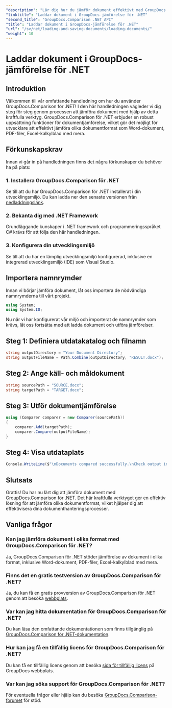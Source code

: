 ```yaml
---
"description": "Lär dig hur du jämför dokument effektivt med GroupDocs.Comparison för .NET. Effektivisera dina dokumenthanteringsprocesser."
"linktitle": "Laddar dokument i GroupDocs-jämförelse för .NET"
"second_title": "GroupDocs.Comparison .NET API"
"title": "Laddar dokument i GroupDocs-jämförelse för .NET"
"url": "/sv/net/loading-and-saving-documents/loading-documents/"
"weight": 10
---
```


# Laddar dokument i GroupDocs-jämförelse för .NET

## Introduktion
Välkommen till vår omfattande handledning om hur du använder GroupDocs.Comparison för .NET! I den här handledningen vägleder vi dig steg för steg genom processen att jämföra dokument med hjälp av detta kraftfulla verktyg. GroupDocs.Comparison för .NET erbjuder en robust uppsättning funktioner för dokumentjämförelse, vilket gör det möjligt för utvecklare att effektivt jämföra olika dokumentformat som Word-dokument, PDF-filer, Excel-kalkylblad med mera.
## Förkunskapskrav
Innan vi går in på handledningen finns det några förkunskaper du behöver ha på plats:
### 1. Installera GroupDocs.Comparison för .NET
Se till att du har GroupDocs.Comparison för .NET installerat i din utvecklingsmiljö. Du kan ladda ner den senaste versionen från [nedladdningslänk](https://releases.groupdocs.com/comparison/net/).
### 2. Bekanta dig med .NET Framework
Grundläggande kunskaper i .NET framework och programmeringsspråket C# krävs för att följa den här handledningen.
### 3. Konfigurera din utvecklingsmiljö
Se till att du har en lämplig utvecklingsmiljö konfigurerad, inklusive en integrerad utvecklingsmiljö (IDE) som Visual Studio.

## Importera namnrymder
Innan vi börjar jämföra dokument, låt oss importera de nödvändiga namnrymderna till vårt projekt.

```csharp
using System;
using System.IO;
```

Nu när vi har konfigurerat vår miljö och importerat de namnrymder som krävs, låt oss fortsätta med att ladda dokument och utföra jämförelser.
## Steg 1: Definiera utdatakatalog och filnamn
```csharp
string outputDirectory = "Your Document Directory";
string outputFileName = Path.Combine(outputDirectory, "RESULT.docx");
```
## Steg 2: Ange käll- och måldokument
```csharp
string sourcePath = "SOURCE.docx";
string targetPath = "TARGET.docx";
```
## Steg 3: Utför dokumentjämförelse
```csharp
using (Comparer comparer = new Comparer(sourcePath))
{
    comparer.Add(targetPath);
    comparer.Compare(outputFileName);
}
```
## Steg 4: Visa utdataplats
```csharp
Console.WriteLine($"\nDocuments compared successfully.\nCheck output in {outputDirectory}.");
```

## Slutsats
Grattis! Du har nu lärt dig att jämföra dokument med GroupDocs.Comparison för .NET. Det här kraftfulla verktyget ger en effektiv lösning för att jämföra olika dokumentformat, vilket hjälper dig att effektivisera dina dokumenthanteringsprocesser.
## Vanliga frågor
### Kan jag jämföra dokument i olika format med GroupDocs.Comparison för .NET?
Ja, GroupDocs.Comparison för .NET stöder jämförelse av dokument i olika format, inklusive Word-dokument, PDF-filer, Excel-kalkylblad med mera.
### Finns det en gratis testversion av GroupDocs.Comparison för .NET?
Ja, du kan få en gratis provversion av GroupDocs.Comparison för .NET genom att besöka [webbplats](https://releases.groupdocs.com/).
### Var kan jag hitta dokumentation för GroupDocs.Comparison för .NET?
Du kan läsa den omfattande dokumentationen som finns tillgänglig på [GroupDocs.Comparison för .NET-dokumentation](https://tutorials.groupdocs.com/comparison/net/).
### Hur kan jag få en tillfällig licens för GroupDocs.Comparison för .NET?
Du kan få en tillfällig licens genom att besöka [sida för tillfällig licens](https://purchase.groupdocs.com/temporary-license/) på GroupDocs webbplats.
### Var kan jag söka support för GroupDocs.Comparison för .NET?
För eventuella frågor eller hjälp kan du besöka [GroupDocs.Comparison-forumet](https://forum.groupdocs.com/c/comparison/12) för stöd.